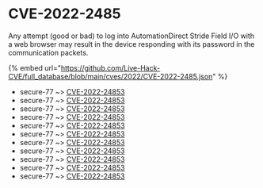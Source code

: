 # CVE-2022-2485

Any attempt (good or bad) to log into AutomationDirect Stride Field I/O with a web browser may result in the device responding with its password in the communication packets.

{% embed url="https://github.com/Live-Hack-CVE/full_database/blob/main/cves/2022/CVE-2022-2485.json" %}


* secure-77 ~> [CVE-2022-24853](https://www.alice-snow.ru/2022/database/cve-2022-2485/cve-2022-24853-secure-77)
* secure-77 ~> [CVE-2022-24853](https://www.alice-snow.ru/2022/database/cve-2022-2485/cve-2022-24853-secure-77)
* secure-77 ~> [CVE-2022-24853](https://www.alice-snow.ru/2022/database/cve-2022-2485/cve-2022-24853-secure-77)
* secure-77 ~> [CVE-2022-24853](https://www.alice-snow.ru/2022/database/cve-2022-2485/cve-2022-24853-secure-77)
* secure-77 ~> [CVE-2022-24853](https://www.alice-snow.ru/2022/database/cve-2022-2485/cve-2022-24853-secure-77)
* secure-77 ~> [CVE-2022-24853](https://www.alice-snow.ru/2022/database/cve-2022-2485/cve-2022-24853-secure-77)
* secure-77 ~> [CVE-2022-24853](https://www.alice-snow.ru/2022/database/cve-2022-2485/cve-2022-24853-secure-77)
* secure-77 ~> [CVE-2022-24853](https://www.alice-snow.ru/2022/database/cve-2022-2485/cve-2022-24853-secure-77)
* secure-77 ~> [CVE-2022-24853](https://www.alice-snow.ru/2022/database/cve-2022-2485/cve-2022-24853-secure-77)
* secure-77 ~> [CVE-2022-24853](https://www.alice-snow.ru/2022/database/cve-2022-2485/cve-2022-24853-secure-77)
* secure-77 ~> [CVE-2022-24853](https://www.alice-snow.ru/2022/database/cve-2022-2485/cve-2022-24853-secure-77)